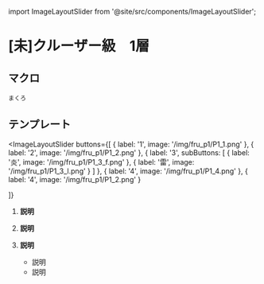 import ImageLayoutSlider from '@site/src/components/ImageLayoutSlider';

# [未]クルーザー級　1層

##  マクロ
```
まくろ
```
## テンプレート

<ImageLayoutSlider
  buttons={[
    { label: '1', image: '/img/fru_p1/P1_1.png' },
    { label: '2', image: '/img/fru_p1/P1_2.png' },
    { 
      label: '3',
      subButtons: [
        { label: '炎', image: '/img/fru_p1/P1_3_f.png' },
        { label: '雷', image: '/img/fru_p1/P1_3_l.png' }
      ]
    },
    { label: '4', image: '/img/fru_p1/P1_4.png' },
    { label: '4', image: '/img/fru_p1/P1_2.png' }

  ]}
>

1. **説明**

2. **説明**

3. **説明**
   - 説明
   - 説明
</ImageLayoutSlider>

